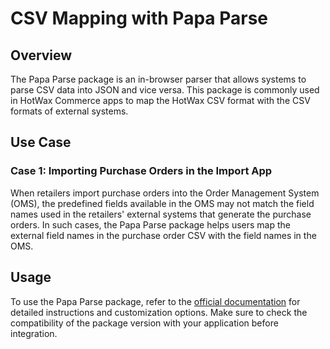 # CSV Mapping with Papa Parse

## Overview

The Papa Parse package is an in-browser parser that allows systems to parse CSV data into JSON and vice versa. This package is commonly used in HotWax Commerce apps to map the HotWax CSV format with the CSV formats of external systems.

## Use Case

### Case 1: Importing Purchase Orders in the Import App

When retailers import purchase orders into the Order Management System (OMS), the predefined fields available in the OMS may not match the field names used in the retailers' external systems that generate the purchase orders. In such cases, the Papa Parse package helps users map the external field names in the purchase order CSV with the field names in the OMS.

## Usage

To use the Papa Parse package, refer to the [official documentation](https://www.papaparse.com/docs) for detailed instructions and customization options. Make sure to check the compatibility of the package version with your application before integration.
